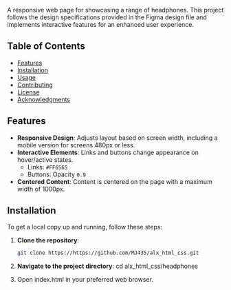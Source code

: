 A responsive web page for showcasing a range of headphones. This project follows the design specifications provided in the Figma design
file and implements interactive features for an enhanced user experience.

## Table of Contents

- [Features](#features)
- [Installation](#installation)
- [Usage](#usage)
- [Contributing](#contributing)
- [License](#license)
- [Acknowledgments](#acknowledgments)

## Features

- **Responsive Design**: Adjusts layout based on screen width, including a mobile version for screens 480px or less.
- **Interactive Elements**: Links and buttons change appearance on hover/active states.
  - Links: `#FF6565`
  - Buttons: Opacity `0.9`
- **Centered Content**: Content is centered on the page with a maximum width of 1000px.

## Installation

To get a local copy up and running, follow these steps:

1. **Clone the repository**:
   ```sh
   git clone https://https://github.com/MJ435/alx_html_css.git
2. **Navigate to the project directory**:
   cd alx_html_css/headphones
   
4. Open index.html in your preferred web browser.
